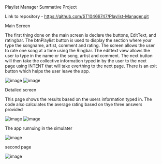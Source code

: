 Playlist Manager Summative Project 

Link to repository - https://github.com/ST10469747/Playlist-Manager.git


Main Screen

The first thing done on the main screen is declare the buttons, EditText, and ratingbar.
The btnPlaylist button is used to display the section where your type the songname, artist, comment and rating. 
The screen allows the user to rate one song at a time using the Ringbar.
The edittext view allows the user to type in the name or the song, artist and comment.
The next button will then take the collective information typed in by the user to the next page using INTENT that will take everthing to the next page.
There is an exit button which helps the user leave the app.

![image](https://github.com/user-attachments/assets/451ae5d8-eef8-44d9-8442-13d78d44a7bb)
![image](https://github.com/user-attachments/assets/cd38f391-0663-4200-a59e-90e8d7409b63)

Detailed screen

This page shows the results based on the users information typed in. The code also calculates the average rating based on thye three answers provided

![image](https://github.com/user-attachments/assets/f38ab23c-da79-4a3d-aa47-0fd97931c8d5)
![image](https://github.com/user-attachments/assets/75e2243e-5c58-43a4-bf96-18a0a7da5f8b)

The app runnuing in the simulater

![image](https://github.com/user-attachments/assets/af93cded-647c-47bc-adaf-15f895b75ba2)

second page 

![image](https://github.com/user-attachments/assets/67c3ab97-f664-408d-9dcb-9576732330a5)






